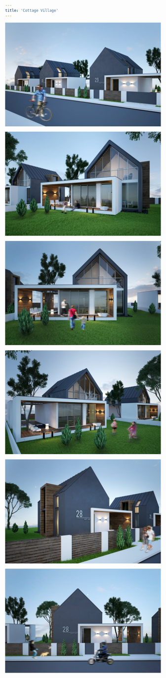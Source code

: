 ```yaml
---
title: 'Cottage Village'
---
```


<div class="clearfix"></div>
<div id="project-images" class="owl-carousel owl-theme" markdown="1">

![](Finique_Cottage_Village_1.jpg)
    
![](Finique_Cottage_Village_2.jpg)
    
![](Finique_Cottage_Village_3.jpg)
    
![](Finique_Cottage_Village_4.jpg)
    
![](Finique_Cottage_Village_5.jpg)
    
![](Finique_Cottage_Village_6.jpg)

</div>